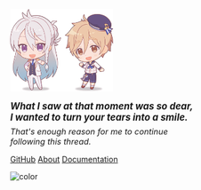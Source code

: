 <img src="chibis.png" alt="天才と普通" style="width:185px; height:auto; margin-bottom:1em"/>


<div style="font-style:italic">
<div style="font-size: 1.2em;"><b>What I saw at that moment was so dear,<br> I wanted to turn your tears into a smile.</b></div>
<div style="font-size: 1.05em; margin-top:.5em">That's enough reason for me to continue <br>following this thread.</div>
</div>


[GitHub](https://github.com/watatomo/wttm_qtbot/)
[About](#genius-and-ordinary)
[Documentation](docs.md)

![color](#D8E6F5)
